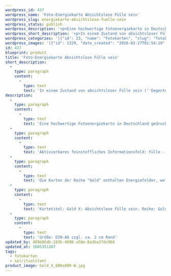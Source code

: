 ```yaml
---
wordpress_id: 437
wordpress_name: 'Foto-Energiekarte Absichtslose Fülle sein'
wordpress_slug: energiekarte-absichtslose-fuelle-sein
wordpress_status: publish
wordpress_description: '<p>Eine hochwertige Fotoenergiekarte in Deutschland gedruckt und in Handarbeit laminiert.  Sie ist in Postkartengröße (DIN-A6) oder kleiner gut zu transportieren und kann auch auf den Körper aufgelegt werden.</p><p>Aktivierbares feinstoffliches Informationsfeld: Fülle - Absichtslosigkeit - Erleuchtung - Erwachen - Potenziale entfalten - Gold: ''In Fülle sein'' bezeichnet einen Zustand, in welchem ein Mensch keinen Mangel empfindet. In diesem Zustand ist er häufig ausgeglichen und erfährt sich selbst als zurfrieden, glücklich, heiter und voll ruhiger Freude.<br />Die Karten der Reihe "Gold" enthalten Energiefelder, welche sich auf einen Zustand von vollständiger Klarheit und dem Erkennen dessen, was ist, beziehen. "Erleuchtung" bezeichnet unserer Erkenntnis nach einen natürlichen Grundzustand eines jeden Menschen, der erlangt werden kann.</p><p>Kartetitel: Gold X: Absichtslose Fülle sein. Reihe: Gold.</p><p>Größe: DIN-A6 zzgl. ca. 2 cm Rand<br />Andere Formate sind individuell für Sie innerhalb weniger Tage herstellbar. Bitte kontaktieren Sie uns hierfür unter <a href="mailto:info@elvedenverlag.de">info@elvedenverlag.de</a>.</p><p>Anwendungshinweise</p>'
wordpress_short_description: '<p>In einem Zustand von absichtsloser Fülle sein (&#8218;Gegenteil von Mangel&#8216;)<br /><em>Hinweis: Das Wasserzeichen „Elveden Verlag Energiebild“ wird nicht mit gedruckt</em></p>'
wordpress_categories: '[{"id": 23, "name": "Fotokarten", "slug": "fotokarten"}, {"id": 36, "name": "Spiritualit\u00e4t", "slug": "spiritualitaet"}]'
wordpress_images: '[{"id": 1329, "date_created": "2016-02-27T01:54:10", "date_created_gmt": "2016-02-26T23:54:10", "date_modified": "2016-02-27T01:54:10", "date_modified_gmt": "2016-02-26T23:54:10", "src": "https://my.feenbaum.de/wp-content/uploads/2016/02/Gold_X_800x800-W.jpg", "name": "Gold_X_800x800-W", "alt": ""}]'
id: 437
blueprint: product
title: 'Foto-Energiekarte Absichtslose Fülle sein'
short_description:
  -
    type: paragraph
    content:
      -
        type: text
        text: 'In einem Zustand von absichtsloser Fülle sein (''Gegenteil von Mangel&#8216;)'
description:
  -
    type: paragraph
    content:
      -
        type: text
        text: 'Eine hochwertige Fotoenergiekarte in Deutschland gedruckt und in Handarbeit laminiert.  Sie ist in Postkartengröße (DIN-A6) oder kleiner gut zu transportieren und kann auch auf den Körper aufgelegt werden.'
  -
    type: paragraph
    content:
      -
        type: text
        text: 'Aktivierbares feinstoffliches Informationsfeld: Fülle - Absichtslosigkeit - Erleuchtung - Erwachen - Potenziale entfalten - Gold: ''In Fülle sein'' bezeichnet einen Zustand, in welchem ein Mensch keinen Mangel empfindet. In diesem Zustand ist er häufig ausgeglichen und erfährt sich selbst als zurfrieden, glücklich, heiter und voll ruhiger Freude.'
  -
    type: paragraph
    content:
      -
        type: text
        text: 'Die Karten der Reihe "Gold" enthalten Energiefelder, welche sich auf einen Zustand von vollständiger Klarheit und dem Erkennen dessen, was ist, beziehen. "Erleuchtung" bezeichnet unserer Erkenntnis nach einen natürlichen Grundzustand eines jeden Menschen, der erlangt werden kann.'
  -
    type: paragraph
    content:
      -
        type: text
        text: 'Kartetitel: Gold X: Absichtslose Fülle sein. Reihe: Gold.'
  -
    type: paragraph
    content:
      -
        type: text
        text: 'Größe: DIN-A6 zzgl. ca. 2 cm Rand'
updated_by: 489b06db-283b-4690-a50e-8a3ba37dc968
updated_at: 1685351307
tags:
  - fotokarten
  - spiritualitaet
product_image: Gold_X_800x800-W.jpg
---
```

